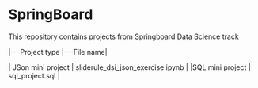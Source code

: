 # SpringBoard

This repository contains projects from Springboard Data Science track

|---Project type |---File name|

| JSon mini project | sliderule_dsi_json_exercise.ipynb |
|SQL mini project |        sql_project.sql |
